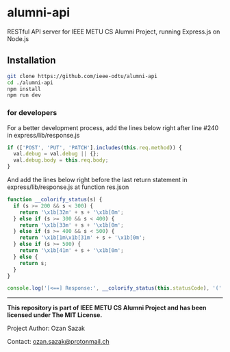 # alumni-api

RESTful API server for IEEE METU CS Alumni Project, running Express.js on Node.js

## Installation

```bash
git clone https://github.com/ieee-odtu/alumni-api
cd ./alumni-api
npm install
npm run dev
```

### for developers

For a better development process, add the lines below right after line #240 in express/lib/response.js

```js
if (['POST', 'PUT', 'PATCH'].includes(this.req.method)) {
  val.debug = val.debug || {};
  val.debug.body = this.req.body;
}
```

And add the lines below right before the last return statement in express/lib/response.js at function res.json

```js
function __colorify_status(s) {
  if (s >= 200 && s < 300) {
    return '\x1b[32m' + s + '\x1b[0m';
  } else if (s >= 300 && s < 400) {
    return '\x1b[33m' + s + '\x1b[0m';
  } else if (s >= 400 && s < 500) {
    return '\x1b[1m\x1b[31m' + s + '\x1b[0m';
  } else if (s >= 500) {
    return '\x1b[41m' + s + '\x1b[0m';
  } else {
    return s;
  }
}

console.log('[<==] Response:', __colorify_status(this.statusCode), '(' + body.length + ' B)')
```

<hr></hr>

**This repository is part of IEEE METU CS Alumni Project and has been licensed under The MIT License.**

Project Author: Ozan Sazak

Contact: <ozan.sazak@protonmail.ch>
